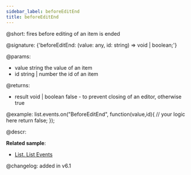 ```yaml
---
sidebar_label: beforeEditEnd
title: beforeEditEnd
---          
```


@short: fires before editing of an item is ended

@signature: {'beforeEditEnd: (value: any, id: string) => void | boolean;'}
	
@params:
- value		string		the value of an item
- id		string | number		the id of an item

@returns:
- result	void | boolean		false - to prevent closing of an editor, otherwise true

@example:
list.events.on("BeforeEditEnd", function(value,id){
	// your logic here
    return false;
});



@descr:


	

**Related sample**:
- [List. List Events](https://snippet.dhtmlx.com/iwt1yd61)

@changelog: added in v6.1
